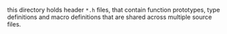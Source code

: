 this directory holds header `*.h` files, that contain function prototypes,
type definitions and macro definitions that are shared across multiple source
files.
